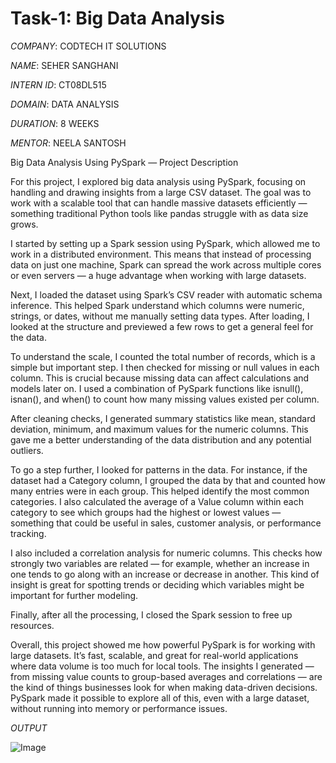 # Task-1: Big Data Analysis

*COMPANY*: CODTECH IT SOLUTIONS

*NAME*: SEHER SANGHANI

*INTERN ID*: CT08DL515

*DOMAIN*: DATA ANALYSIS

*DURATION*: 8 WEEKS

*MENTOR*: NEELA SANTOSH

Big Data Analysis Using PySpark — Project Description

For this project, I explored big data analysis using PySpark, focusing on handling and drawing insights from a large CSV dataset. The goal was to work with a scalable tool that can handle massive datasets efficiently — something traditional Python tools like pandas struggle with as data size grows.

I started by setting up a Spark session using PySpark, which allowed me to work in a distributed environment. This means that instead of processing data on just one machine, Spark can spread the work across multiple cores or even servers — a huge advantage when working with large datasets.

Next, I loaded the dataset using Spark’s CSV reader with automatic schema inference. This helped Spark understand which columns were numeric, strings, or dates, without me manually setting data types. After loading, I looked at the structure and previewed a few rows to get a general feel for the data.

To understand the scale, I counted the total number of records, which is a simple but important step. I then checked for missing or null values in each column. This is crucial because missing data can affect calculations and models later on. I used a combination of PySpark functions like isnull(), isnan(), and when() to count how many missing values existed per column.

After cleaning checks, I generated summary statistics like mean, standard deviation, minimum, and maximum values for the numeric columns. This gave me a better understanding of the data distribution and any potential outliers.

To go a step further, I looked for patterns in the data. For instance, if the dataset had a Category column, I grouped the data by that and counted how many entries were in each group. This helped identify the most common categories. I also calculated the average of a Value column within each category to see which groups had the highest or lowest values — something that could be useful in sales, customer analysis, or performance tracking.

I also included a correlation analysis for numeric columns. This checks how strongly two variables are related — for example, whether an increase in one tends to go along with an increase or decrease in another. This kind of insight is great for spotting trends or deciding which variables might be important for further modeling.

Finally, after all the processing, I closed the Spark session to free up resources.

Overall, this project showed me how powerful PySpark is for working with large datasets. It’s fast, scalable, and great for real-world applications where data volume is too much for local tools. The insights I generated — from missing value counts to group-based averages and correlations — are the kind of things businesses look for when making data-driven decisions. PySpark made it possible to explore all of this, even with a large dataset, without running into memory or performance issues.

*OUTPUT*

![Image](https://github.com/user-attachments/assets/0a55a79a-342c-4dd6-9a99-060e7a9ddd64)
